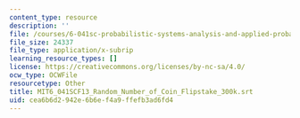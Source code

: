 ```yaml
---
content_type: resource
description: ''
file: /courses/6-041sc-probabilistic-systems-analysis-and-applied-probability-fall-2013/cea6b6d2942e6b6ef4a9ffefb3ad6fd4_MIT6_041SCF13_Random_Number_of_Coin_Flipstake_300k.srt
file_size: 24337
file_type: application/x-subrip
learning_resource_types: []
license: https://creativecommons.org/licenses/by-nc-sa/4.0/
ocw_type: OCWFile
resourcetype: Other
title: MIT6_041SCF13_Random_Number_of_Coin_Flipstake_300k.srt
uid: cea6b6d2-942e-6b6e-f4a9-ffefb3ad6fd4
---
```

